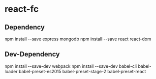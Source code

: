 # react-fc

## Dependency 
npm install --save express mongodb
npm install --save react react-dom


## Dev-Dependency
npm install --save-dev webpack
npm install --save-dev babel-cli babel-loader babel-preset-es2015 babel-preset-stage-2 babel-preset-react
